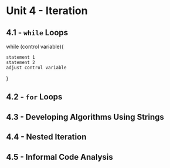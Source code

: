 # Unit 4 - Iteration

## 4.1 - `while` Loops
while (control variable){
    
    statement 1
    statement 2
    adjust control variable
}
## 4.2 - `for` Loops

## 4.3 - Developing Algorithms Using Strings

## 4.4 - Nested Iteration

## 4.5 - Informal Code Analysis
